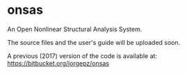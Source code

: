 # onsas
An Open Nonlinear Structural Analysis System.

The source files and the user's guide will be uploaded soon.

A previous (2017) version of the code is available at: https://bitbucket.org/jorgepz/onsas



